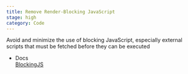 ```yaml
---
title: Remove Render-Blocking JavaScript
stage: high
category: Code
---
```

Avoid and minimize the use of blocking JavaScript, especially external scripts that must be fetched before they can be executed

* Docs <br>
[BlockingJS](https://developers.google.com/speed/docs/insights/BlockingJS) <br>
